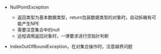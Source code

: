- NullPointException
  - 返回类型为基本数据类型，return包装数据类型的对象时，自动拆箱有可能产生NPE
  - 需要注意集合中的null
  - 远程调用返回对象时，一律要求进行空指针判断

- IndexOutOfBoundException，在对集合操作时，注意越界问题
